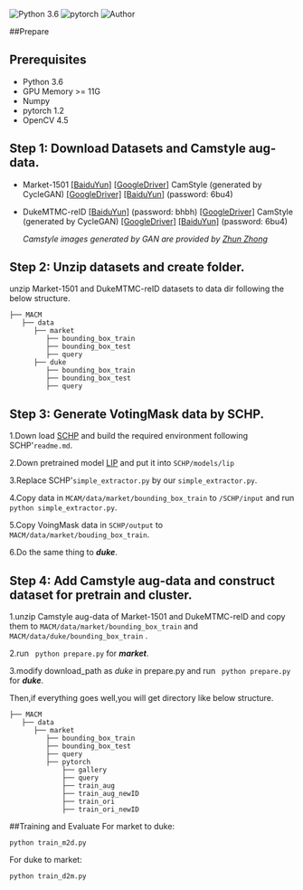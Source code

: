 ![Python 3.6](https://img.shields.io/badge/python-3.6-green.svg)
![pytorch](https://img.shields.io/badge/pytorch-1.2-blue.svg)
![Author](https://img.shields.io/badge/wangrui-AHU-orange.svg)

##Prepare
## Prerequisites
- Python 3.6
- GPU Memory >= 11G
- Numpy
- pytorch 1.2
- OpenCV  4.5

## Step 1: Download Datasets and Camstyle aug-data.
- Market-1501 [[BaiduYun]](http://pan.baidu.com/s/1ntIi2Op) [[GoogleDriver]](https://drive.google.com/file/d/0B8-rUzbwVRk0c054eEozWG9COHM/view?usp=sharing) CamStyle (generated by CycleGAN) [[GoogleDriver]](https://drive.google.com/open?id=1klY3nBS2sD4pxcyUbSlhtfTk9ButMNW1) [[BaiduYun]](https://pan.baidu.com/s/1NHv1UfI9bKo1XrDx8g70ow) (password: 6bu4)
   
- DukeMTMC-reID [[BaiduYun]](https://pan.baidu.com/s/1jS0XM7Var5nQGcbf9xUztw) (password: bhbh) [[GoogleDriver]](https://drive.google.com/open?id=1jjE85dRCMOgRtvJ5RQV9-Afs-2_5dY3O) CamStyle (generated by CycleGAN) [[GoogleDriver]](https://drive.google.com/open?id=1tNc-7C3mpSFa_xOti2PmUVXTEiqmJlUI) [[BaiduYun]](https://pan.baidu.com/s/1NHv1UfI9bKo1XrDx8g70ow) (password: 6bu4)
 
  *Camstyle images generated by GAN are provided by [Zhun Zhong](https://github.com/zhunzhong07)*

## Step 2: Unzip datasets and create folder.
unzip Market-1501 and DukeMTMC-reID datasets to data dir following the below structure.
 
```
├── MACM
   ├── data
      ├── market
         ├── bounding_box_train
         ├── bounding_box_test
         ├── query
      ├── duke
         ├── bounding_box_train
         ├── bounding_box_test
         ├── query
``` 


## Step 3: Generate VotingMask data by SCHP.
1.Down load [SCHP](https://github.com/PeikeLi/Self-Correction-Human-Parsing) and build the required environment following SCHP'`readme.md`.

2.Down pretrained model [LIP](https://drive.google.com/file/d/1k4dllHpu0bdx38J7H28rVVLpU-kOHmnH/view?usp=sharing) and put it into `SCHP/models/lip`

3.Replace SCHP'`simple_extractor.py` by our `simple_extractor.py`.

4.Copy data in `MCAM/data/market/bounding_box_train` to `/SCHP/input` and run ```python simple_extractor.py```.

5.Copy VoingMask data in `SCHP/output` to `MACM/data/market/bouding_box_train`.

6.Do the same thing to ***duke***.

## Step 4: Add Camstyle aug-data and construct dataset for pretrain and cluster.
1.unzip Camstyle aug-data of Market-1501 and DukeMTMC-reID and copy them to `MACM/data/market/bounding_box_train` and `MACM/data/duke/bounding_box_train` .

2.run ``` python prepare.py``` for ***market***.

3.modify download_path as *duke* in prepare.py and run ``` python prepare.py``` for ***duke***.

Then,if everything goes well,you will get directory like below structure.
```
├── MACM
   ├── data
      ├── market
         ├── bounding_box_train
         ├── bounding_box_test
         ├── query
         ├── pytorch
             ├── gallery
             ├── query
             ├── train_aug
             ├── train_aug_newID
             ├── train_ori
             ├── train_ori_newID
``` 

##Training and Evaluate
For market to duke:
```
python train_m2d.py
```
For duke to market:
```
python train_d2m.py
```

